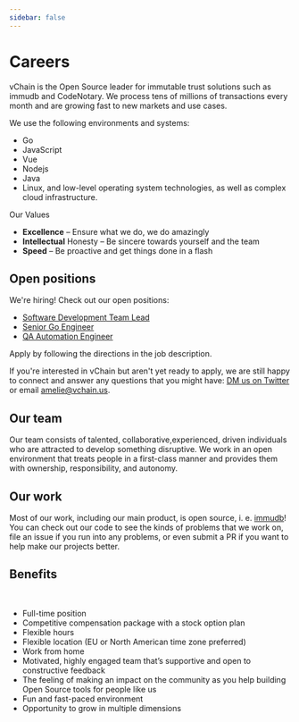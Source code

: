 ```yaml
---
sidebar: false
---
```


# Careers

vChain is the Open Source leader for immutable trust solutions such as immudb and CodeNotary. 
We process tens of millions of transactions every month and are growing fast to new markets and use cases.

We use the following environments and systems: 
* Go
* JavaScript
* Vue
* Nodejs
* Java
* Linux, and low-level operating system technologies, as well as complex cloud infrastructure.

Our Values

* **Excellence** – Ensure what we do, we do amazingly
* **Intellectual** Honesty – Be sincere towards yourself and the team
* **Speed** – Be proactive and get things done in a flash


## Open positions

We're hiring! Check out our open positions:

<div class="jobs">

- [Software Development Team Lead](job-descriptions/software-development-team-lead.md)
- [Senior Go Engineer](job-descriptions/senior-software-engineer-go.md)
- [QA Automation Engineer](job-descriptions/qa-automation-engineer.md)

</div>

Apply by following the directions in the job description.

If you're interested in vChain but aren't yet ready to apply, we are still happy to connect and answer any questions that you might have: [DM us on Twitter](https://twitter.com/codenotary) or email <amelie@vchain.us>.

## Our team

Our team consists of talented, collaborative,experienced, driven individuals who are attracted to develop something disruptive. We work in an open environment that treats people in a first-class manner and provides them with ownership, responsibility, and autonomy.

## Our work

Most of our work, including our main product, is open source, i. e. [immudb](https://github.com/immudb)! You can check out our code to see the kinds of problems that we work on, file an issue if you run into any problems, or even submit a PR if you want to help make our projects better.

## Benefits

<br/>

* Full-time position
* Competitive compensation package with a stock option plan
* Flexible hours
* Flexible location (EU or North American time zone preferred)
* Work from home
* Motivated, highly engaged team that’s supportive and open to constructive feedback
* The feeling of making an impact on the community as you help building Open Source tools for people like us
* Fun and fast-paced environment
* Opportunity to grow in multiple dimensions



